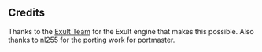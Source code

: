 ## Credits

Thanks to the [Exult Team](https://github.com/exult/exult) for the Exult engine that makes this possible.  Also thanks to nl255 for the porting work for portmaster.

